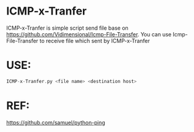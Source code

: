 # ICMP-x-Tranfer
ICMP-x-Tranfer is simple script send file base on https://github.com/Vidimensional/Icmp-File-Transfer. 
You can use Icmp-File-Transfer to receive file which sent by ICMP-x-Tranfer

# USE: 
```c
ICMP-x-Tranfer.py <file name> <destination host>
```
# REF: 
https://github.com/samuel/python-ping
